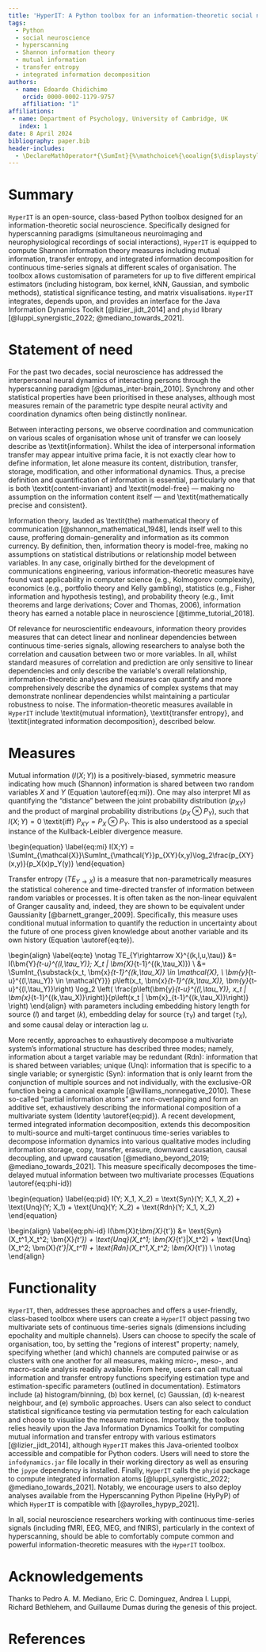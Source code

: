 ```yaml
---
title: 'HyperIT: A Python toolbox for an information-theoretic social neuroscience'
tags:
  - Python
  - social neuroscience
  - hyperscanning
  - Shannon information theory
  - mutual information
  - transfer entropy
  - integrated information decomposition
authors:
  - name: Edoardo Chidichimo
    orcid: 0000-0002-1179-9757
    affiliation: "1" 
affiliations:
 - name: Department of Psychology, University of Cambridge, UK
   index: 1
date: 8 April 2024
bibliography: paper.bib
header-includes:
  - \DeclareMathOperator*{\SumInt}{%\mathchoice%{\ooalign{$\displaystyle\sum$\cr\hidewidth$\displaystyle\int$\hidewidth\cr}}{\ooalign{\raisebox{.14\height}{\scalebox{.7}{$\textstyle\sum$}}\cr\hidewidth$\textstyle\int$\hidewidth\cr}}{\ooalign{\raisebox{.2\height}{\scalebox{.6}{$\scriptstyle\sum$}}\cr$\scriptstyle\int$\cr}}{\ooalign{\raisebox{.2\height}{\scalebox{.6}{$\scriptstyle\sum$}}\cr$\scriptstyle\int$\cr}}}
---
```


# Summary

`HyperIT` is an open-source, class-based Python toolbox designed for an information-theoretic social neuroscience. Specifically designed for hyperscanning paradigms (simultaneous neuroimaging and neurophysiological recordings of social interactions), `HyperIT` is equipped to compute Shannon information theory measures including mutual information, transfer entropy, and integrated information decomposition for continuous time-series signals at different scales of organisation. The toolbox allows customisation of parameters for up to five different empirical estimators (including histogram, box kernel, kNN, Gaussian, and symbolic methods), statistical significance testing, and matrix visualisations. `HyperIT` integrates, depends upon, and provides an interface for the Java Information Dynamics Toolkit [@lizier_jidt_2014] and `phyid` library [@luppi_synergistic_2022; @mediano_towards_2021].


# Statement of need

For the past two decades, social neuroscience has addressed the interpersonal neural dynamics of interacting persons through the hyperscanning paradigm [@dumas_inter-brain_2010]. Synchrony and other statistical properties have been prioritised in these analyses, although most measures remain of the parametric type despite neural activity and coordination dynamics often being distinctly nonlinear. 

Between interacting persons, we observe coordination and communication on various scales of organisation whose unit of transfer we can loosely describe as \textit{information}. Whilst the idea of interpersonal information transfer may appear intuitive prima facie, it is not exactly clear how to define information, let alone measure its content, distribution, transfer, storage, modification, and other informational dynamics. Thus, a precise definition and quantification of information is essential, particularly one that is both \textit{content-invariant} and \textit{model-free} — making no assumption on the information content itself — and \textit{mathematically precise and consistent}.

Information theory, lauded as \textit{the} mathematical theory of communication [@shannon_mathematical_1948], lends itself well to this cause, proffering domain-generality and information as its common currency. By definition, then, information theory is model-free, making no assumptions on statistical distributions or relationship model between variables. In any case, originally birthed for the development of communications engineering, various information-theoretic measures have found vast applicability in computer science (e.g., Kolmogorov complexity), economics (e.g., portfolio theory and Kelly gambling), statistics (e.g., Fisher information and hypothesis testing), and probability theory (e.g., limit theorems and large derivations; Cover and Thomas, 2006), information theory has earned a notable place in neuroscience [@timme_tutorial_2018].  

Of relevance for neuroscientific endeavours, information theory provides measures that can detect linear and nonlinear dependencies between continuous time-series signals, allowing researchers to analyse both the correlation and causation between two or more variables. In all, whilst standard measures of correlation and prediction are only sensitive to linear dependencies and only describe the variable's overall relationship, information-theoretic analyses and measures can quantify and more comprehensively describe the dynamics of complex systems that may demonstrate nonlinear dependencies whilst maintaining a particular robustness to noise. The information-theoretic measures available in `HyperIT` include \textit{mutual information}, \textit{transfer entropy}, and \textit{integrated information decomposition}, described below. 


# Measures

Mutual information ($I(X;Y)$) is a positively-biased, symmetric measure indicating how much (Shannon) information is shared between two random variables $X$ and $Y$ (Equation \autoref{eq:mi}). One may also interpret MI as quantifying the “distance” between the joint probability distribution ($p_{XY}$) and the product of marginal probability distributions ($p_X \otimes P_Y$), such that $I(X;Y)=0$ \textit{iff} $P_{XY} = P_{X} \otimes P_{Y}$. This is also understood as a special instance of the Kullback-Leibler divergence measure.



\begin{equation} \label{eq:mi}
    I(X;Y) = \SumInt_{\mathcal{X}}\SumInt_{\mathcal{Y}}p_{XY}(x,y)\log_2\frac{p_{XY}(x,y)}{p_X(x)p_Y(y)} 
\end{equation}

Transfer entropy ($TE_{Y \rightarrow X}$) is a measure that non-parametrically measures the statistical coherence and time-directed transfer of information between random variables or processes. It is often taken as the non-linear equivalent of Granger causality and, indeed, they are shown to be equivalent under Gaussianity [@barnett_granger_2009]. Specifically, this measure uses conditional mutual information to quantify the reduction in uncertainty about the future of one process given knowledge about another variable and its own history (Equation \autoref{eq:te}).

\begin{align} \label{eq:te} \notag
    TE_{Y\rightarrow X}^{(k,l,u,\tau)} &= I(\bm{Y}_{t-u}^{(l,\tau_Y)}; X_t | \bm{X}_{t-1}^{(k,\tau_X)}) \\ 
    &= \SumInt_{\substack{x_t, \bm{x}_{t-1}^{(k,\tau_X)} \in \mathcal{X}, \\ \bm{y}_{t-u}^{(l,\tau_Y)} \in \mathcal{Y}}} p\left(x_t, \bm{x}_{t-1}^{(k,\tau_X)}, \bm{y}_{t-u}^{(l,\tau_Y)}\right) \log_2 \left( \frac{p\left(\bm{y}_{t-u}^{(l,\tau_Y)}, x_t | \bm{x}_{t-1}^{(k,\tau_X)}\right)}{p\left(x_t | \bm{x}_{t-1}^{(k,\tau_X)}\right)} \right)
\end{align} with parameters including embedding history length for source ($l$) and target ($k$), embedding delay for source ($\tau_Y$) and target ($\tau_X$), and some causal delay or interaction lag $u$.

More recently, approaches to exhaustively decompose a multivariate system’s informational structure has described three modes; namely, information about a target variable may be redundant (Rdn): information that is shared between variables; unique (Unq): information that is specific to a single variable; or synergistic (Syn): information that is only learnt from the conjunction of multiple sources and not individually, with the exclusive-OR function being a canonical example [@williams_nonnegative_2010]. These so-called “partial information atoms” are non-overlapping and form an additive set, exhaustively describing the informational composition of a multivariate system (Identity \autoref{eq:pid}). A recent development, termed integrated information decomposition, extends this decomposition to multi-source and multi-target continuous time-series variables to decompose information dynamics into various qualitative modes including information storage, copy, transfer, erasure, downward causation, causal decoupling, and upward causation [@mediano_beyond_2019; @mediano_towards_2021]. This measure specifically decomposes the time-delayed mutual information between two multivariate processes (Equations \autoref{eq:phi-id}) 

\begin{equation} \label{eq:pid}
    I(Y; X_1, X_2) = \text{Syn}(Y; X_1, X_2) + \text{Unq}(Y; X_1) + \text{Unq}(Y; X_2) + \text{Rdn}(Y; X_1, X_2) 
\end{equation} 

\begin{align} \label{eq:phi-id}
    I(\bm{X}_t;\bm{X}_{t'}) &= \text{Syn}(X_t^1,X_t^2; \bm{X}_{t'}) + \text{Unq}(X_t^1; \bm{X}_{t'}|X_t^2) + \text{Unq}(X_t^2; \bm{X}_{t'}|X_t^1) + \text{Rdn}(X_t^1,X_t^2; \bm{X}_{t'}) \\ \notag
\end{align}

# Functionality

`HyperIT`, then, addresses these approaches and offers a user-friendly, class-based toolbox where users can create a `HyperIT` object passing two multivariate sets of continuous time-series signals (dimensions including epochality and multiple channels). Users can choose to specify the scale of organisation, too, by setting the "regions of interest" property; namely, specifying whether (and which) channels are computed pairwise or as clusters with one another for all measures, making micro-, meso-, and macro-scale analysis readily available. From here, users can call mutual information and transfer entropy functions specifying estimation type and estimation-specific parameters (outlined in documentation). Estimators include (a) histogram/binning, (b) box kernel, (c) Gaussian, (d) k-nearest neighbour, and (e) symbolic approaches. Users can also select to conduct statistical significance testing via permutation testing for each calculation and choose to visualise the measure matrices. Importantly, the toolbox relies heavily upon the Java Information Dynamics Toolkit for computing mutual information and transfer entropy with various estimators [@lizier_jidt_2014], although `HyperIT` makes this Java-oriented toolbox accessible and compatible for Python coders. Users will need to store the `infodynamics.jar` file locally in their working directory as well as ensuring the `jpype` dependency is installed. Finally, `HyperIT` calls the `phyid` package to compute integrated information atoms [@luppi_synergistic_2022; @mediano_towards_2021]. Notably, we encourage users to also deploy analyses available from the Hyperscanning Python Pipeline (HyPyP) of which `HyperIT` is compatible with [@ayrolles_hypyp_2021].

In all, social neuroscience researchers working with continuous time-series signals (including fMRI, EEG, MEG, and fNIRS), particularly in the context of hyperscanning, should be able to comfortably compute common and powerful information-theoretic measures with the `HyperIT` toolbox.



# Acknowledgements

Thanks to Pedro A. M. Mediano, Eric C. Dominguez, Andrea I. Luppi, Richard Bethlehem, and Guillaume Dumas during the genesis of this project.

# References